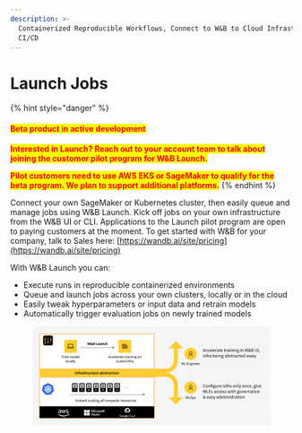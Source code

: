 ```yaml
---
description: >-
  Containerized Reproducible Workflows, Connect to W&B to Cloud Infrastructure,
  CI/CD
---
```


# Launch Jobs

{% hint style="danger" %}
#### <mark style="color:red;">**Beta product in active development**</mark>

<mark style="color:red;">**Interested in Launch? Reach out to your account team to talk about joining the customer pilot program for W\&B Launch.**</mark>

<mark style="color:red;">**Pilot customers need to use AWS EKS or SageMaker to qualify for the beta program. We plan to support additional platforms.**</mark>
{% endhint %}

Connect your own SageMaker or Kubernetes cluster, then easily queue and manage jobs using W\&B Launch. Kick off jobs on your own infrastructure from the W\&B UI or CLI. Applications to the Launch pilot program are open to paying customers at the moment. To get started with W\&B for your company, talk to Sales here: [https://wandb.ai/site/pricing](https://wandb.ai/site/pricing)

With W\&B Launch you can:

* Execute runs in reproducible containerized environments
* Queue and launch jobs across your own clusters, locally or in the cloud
* Easily tweak hyperparameters or input data and retrain models
* Automatically trigger evaluation jobs on newly trained models

<figure><img src="../.gitbook/assets/image.png" alt=""><figcaption></figcaption></figure>
